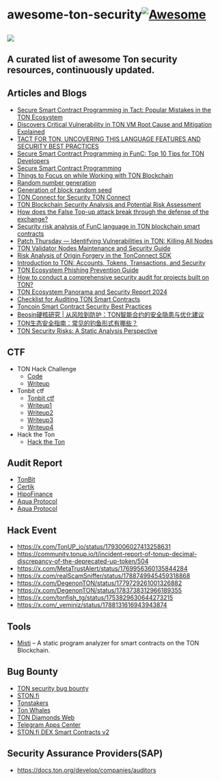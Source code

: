 # awesome-ton-security[![Awesome](https://awesome.re/badge.svg)](https://awesome.re)
![](/image/ton_logo_light_background.png)
---
**A curated list of awesome Ton security resources, continuously updated.**
---
## Articles and Blogs
- [Secure Smart Contract Programming in Tact: Popular Mistakes in the TON Ecosystem](https://www.certik.com/zh-CN/resources/blog/50K1u523Q85iEGDsx9z70z-secure-smart-contract-programming-in-tact-popular-mistakes-in-the-ton)
- [Discovers Critical Vulnerability in TON VM Root Cause and Mitigation Explained](https://www.tonbit.xyz/blog/post/TonBit-a-Subsidiary-of-BitsLab-Discovers-Critical-Vulnerability-in-TON-VM_%20Root-Cause-and-Mitigation-Explained.html)
- [TACT FOR TON, UNCOVERING THIS LANGUAGE FEATURES AND SECURITY BEST PRACTICES](https://scalebit.xyz/blog/post/Tact-for-TON-Uncovering-Security-Best-Practices.html)
- [Secure Smart Contract Programming in FunC: Top 10 Tips for TON Developers](https://blog.ton.org/secure-smart-contract-programming-in-func)
- [Secure Smart Contract Programming](https://docs.ton.org/develop/smart-contracts/security/secure-programming)
- [Things to Focus on while Working with TON Blockchain](https://docs.ton.org/develop/smart-contracts/security/things-to-focus)
- [Random number generation](https://docs.ton.org/develop/smart-contracts/guidelines/random-number-generation)
- [Generation of block random seed](https://docs.ton.org/develop/smart-contracts/security/random)
- [TON Connect for Security TON Connect](https://docs.ton.org/develop/dapps/ton-connect/security)
- [TON Blockchain Security Analysis and Potential Risk Assessment](https://medium.com/@pandaly520/ton-blockchain-security-analysis-and-potential-risk-assessment-00ab4dd9d3a8)
- [How does the False Top-up attack break through the defense of the exchange?](https://slowmist.medium.com/how-does-the-false-top-up-attack-break-through-the-defense-of-the-exchange-d6e8ebb434f5)
- [Security risk analysis of FunC language in TON blockchain smart contracts](https://exvul.com/security-risk-analysis-of-func-language-in-ton-blockchain-smart-contracts/)
- [Patch Thursday — Identifying Vulnerabilities in TON: Killing All Nodes](https://medium.com/chainlight/identifying-vulnerabilities-in-ton-killing-all-nodes-3b0db3f370eb)
- [TON Validator Nodes Maintenance and Security Guide](https://docs.ton.org/participate/nodes/node-maintenance-and-security)
- [Risk Analysis of Origin Forgery in the TonConnect SDK](https://slowmist.medium.com/risk-analysis-of-origin-forgery-in-the-tonconnect-sdk-e37c7d902b05)
- [Introduction to TON: Accounts, Tokens, Transactions, and Security](https://slowmist.medium.com/introduction-to-ton-accounts-tokens-transactions-and-asset-security-899a58619fb2)
- [TON Ecosystem Phishing Prevention Guide](https://beosin.com/resources/ton-ecosystem-phishing-prevention-guide)
- [How to conduct a comprehensive security audit for projects built on TON?](https://beosin.com/resources/how-to-conduct-a-comprehensive-security-audit-for-projects-built-on-ton?lang=zh-HK)
- [TON Ecosystem Panorama and Security Report 2024](https://tonbit.xyz/reports-page)
- [Checklist for Auditing TON Smart Contracts](https://github.com/PositiveSecurity/ton-audit-guide)
- [Toncoin Smart Contract Security Best Practices](https://github.com/slowmist/Toncoin-Smart-Contract-Security-Best-Practices)
- [Beosin硬核研究 | 从风险到防护：TON智能合约的安全隐患与优化建议](https://mp.weixin.qq.com/s/xH_94XzG3kcu0SUEVnui-Q)
- [TON生态安全指南：常见的钓鱼形式有哪些？](https://www.theblockbeats.info/news/53976)
- [TON Security Risks: A Static Analysis Perspective](https://nowarp.io/blog/ton-security-risks)

## CTF
- TON Hack Challenge
  - [Code](https://github.com/ton-blockchain/hack-challenge-1)
  - [Writeup](https://docs.ton.org/develop/smart-contracts/security/ton-hack-challenge-1)
- Tonbit ctf
  - [Tonbit ctf](https://ctf.tonbit.xyz/)
  - [Writeup1](https://leoq7.com/2024/09/TON-CTF-2024/)
  - [Writeup2](https://blog.zeroc0077.cn/tonctf2024-writeup/)
  - [Writeup3](https://beyondblog.github.io/posts/ton_ctf_2024/)
  - [Writeup4](https://ambergroup.medium.com/ton-ctf-writeup-afdff959433b)
- Hack the Ton
  - [Hack the Ton](https://www.hacktheton.com/)
  
## Audit Report
- [TonBit](https://github.com/TonBitSec/Sampled-Audit-Reports)
- [Certik](https://skynet.certik.com/)
- [HipoFinance](https://github.com/HipoFinance/audits)
- [Aqua Protocol](https://www.beosin.com/audits/Aqua_Protocol_202407221416.pdf)
- [Aqua Protocol](https://github.com/BugBlow/audits/blob/main/AquaProtocol/Aqua_Security_Audit_BugBlow.pdf)
  
## Hack Event
- https://x.com/TonUP_io/status/1793006027413258631
- https://community.tonup.io/t/incident-report-of-tonup-decimal-discrepancy-of-the-deprecated-up-token/504
- https://x.com/MetaTrustAlert/status/1769956360135844284
- https://x.com/realScamSniffer/status/1788749945459318868
- https://x.com/DegenonTON/status/1779729261001326882
- https://x.com/DegenonTON/status/1783738312966189355
- https://x.com/tonfish_tg/status/1753829630644273215
- https://x.com/_yeminiz/status/1788131616943943874
## Tools
- [Misti](https://github.com/nowarp/misti) – A static program analyzer for smart contracts on the TON Blockchain.
## Bug Bounty
- [TON security bug bounty](https://github.com/ton-blockchain/bug-bounty)
- [STON.fi](https://github.com/ston-fi/bug-bounty)
- [Tonstakers](https://skynet.certik.com/zh-CN/projects/tonstakers)
- [Ton Whales](https://tonwhales.com/bounty)
- [TON Diamonds Web](https://hackenproof.com/programs/ton-diamonds-web)
- [Telegram Apps Center](https://hackenproof.com/programs/telegram-apps-center)
- [STON.fi DEX Smart Contracts v2](https://hackenproof.com/programs/ston-dot-fi-dex-smart-contracts-v2)

## Security Assurance Providers(SAP)
- https://docs.ton.org/develop/companies/auditors
